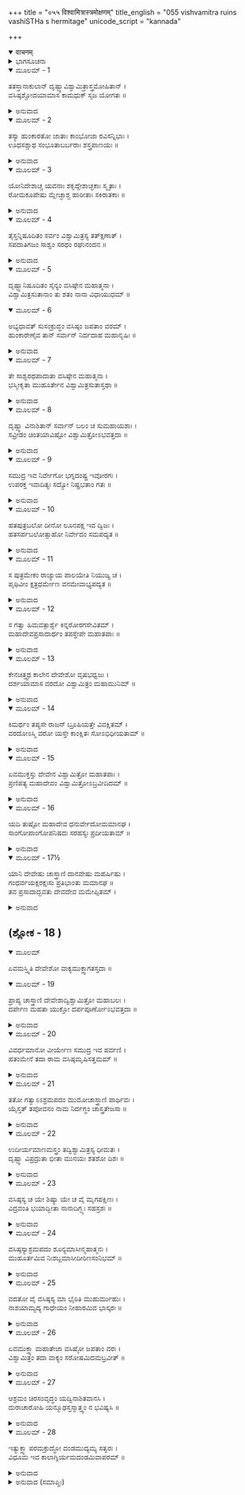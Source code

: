 +++
title = "०५५ विश्वामित्रास्त्रमोक्षणम्"
title_english = "055 vishvamitra ruins vashiSTHa s hermitage"
unicode_script = "kannada"

+++
<details open><summary>वाचनम्</summary>

<div class="audioEmbed"  caption="श्रीराम-हरिसीताराममूर्ति-घनपाठिभ्यां वचनम्" src="https://archive.org/download/Ramayana-recitation-Sriram-harisItArAmamUrti-Ghanapaati-v2/Kanda_1/Kanda_1_BK-055-Vishra_Mithrena_Stramokshnam.mp3"></div>
</details>



<details><summary>ಭಾಗಸೂಚನಾ</summary>

ತನ್ನ ನೂರು ಮಕ್ಕಳ ಮತ್ತು ಅಪಾರ ಸೈನ್ಯನಾಶವಾದಾಗ ವಿಶ್ವಾಮಿತ್ರನು ತಪಸ್ಸು ಮಾಡಿ ಮಹಾದೇವನಿಂದ ದಿವ್ಯಾಸ್ತ್ರಗಳನ್ನು ಪಡೆದು ಪುನಃ ವಸಿಷ್ಠರನ್ನು ಎದುರಿಸಿದುದು, ಬ್ರಹ್ಮದಂಡವನ್ನೆತ್ತಿಕೊಂಡು ವಸಿಷ್ಠರು ಅವನ ಮುಂದೆ ನಿಲ್ಲುವುದು
</details>

<details open><summary>ಮೂಲಮ್ - 1</summary>

ತತಸ್ತಾನಾಕುಲಾನ್ ದೃಷ್ಟ್ವಾವಿಶ್ವಾಮಿತ್ರಾಸ್ತ್ರಮೋಹಿತಾನ್ ।  
ವಸಿಷ್ಠಶ್ಚೋದಯಾಮಾಸ ಕಾಮಧುಕ್ ಸೃಜ ಯೋಗತಃ ॥
</details>

<details><summary>ಅನುವಾದ</summary>

ವಿಶ್ವಾಮಿತ್ರನ ಅಸ್ತ್ರಗಳಿಂದ ಘಾಸಿಗೊಂಡು ವ್ಯಾಕುಲರಾದುದನ್ನು ಕಂಡು ವಸಿಷ್ಠರು ಪುನಃ - ‘ಕಾಮಧೇನುವೇ! ಈಗ ಯೋಗಬಲದಿಂದ ಬೇರೆ ಸೈನಿಕರನ್ನು ಸೃಷ್ಟಿಮಾಡು’ ಎಂದು ಅಪ್ಪಣೆ ಮಾಡಿದರು.॥1॥
</details>

<details open><summary>ಮೂಲಮ್ - 2</summary>

ತಸ್ಯಾ ಹುಂಕಾರತೋ ಜಾತಾಃ ಕಾಂಭೋಜಾ ರವಿಸನ್ನಿಭಾಃ ।  
ಊಧಸಶ್ಚಾಥ ಸಂಭೂತಾಬರ್ಬರಾಃ ಶಸ್ತ್ರಪಾಣಯಃ ॥
</details>

<details><summary>ಅನುವಾದ</summary>

ಆಗ ಆ ಗೋವು ಪುನಃ ಹುಂಕಾರ ಮಾಡಿದಳು. ಆಕೆಯ ಹುಂಕಾರದಿಂದ ಸೂರ್ಯನಂತೆ ತೇಜಸ್ವೀ ಕಾಂಬೋಜರು ಉತ್ಪನ್ನರಾದರು. ಕೆಚ್ಚಲಿನಿಂದ ಶಸ್ತ್ರಧಾರೀ ಬರ್ಬರರು ಪ್ರಕಟರಾದರು.॥2॥
</details>

<details open><summary>ಮೂಲಮ್ - 3</summary>

ಯೋನಿದೇಶಾಚ್ಚ ಯವನಾಃ ಶಕೃದ್ದೇಶಾಚ್ಛಕಾಃ ಸ್ಮೃತಾಃ ।  
ರೋಮಕೂಪೇಷು ಮ್ಲೇಚ್ಛಾಶ್ಚ ಹಾರೀತಾಃ ಸಕಿರಾತಕಾಃ ॥
</details>

<details><summary>ಅನುವಾದ</summary>

ಯೋನಿಯಿಂದ ಯವನರು ಹಾಗೂ ಗುದದಿಂದ ಶಕರು ಉತ್ಪನ್ನರಾದರು. ರೋಮಕೂಪದಿಂದ ಮ್ಲೇಚ್ಚ, ಹಾರಿತ ಮತ್ತು ಕಿರಾತರು ಪ್ರಕಟರಾದರು.॥3॥
</details>

<details open><summary>ಮೂಲಮ್ - 4</summary>

ತೈಸ್ತನ್ನಿಷೂದಿತಂ ಸರ್ವಂ ವಿಶ್ವಾಮಿತ್ರಸ್ಯ ತತ್ಕ್ಷಣಾತ್ ।  
ಸಪದಾತಿಗಜಂ ಸಾಶ್ವಂ ಸರಥಂ ರಘುನಂದನ ॥
</details>

<details><summary>ಅನುವಾದ</summary>

ರಘನಂದನ! ಆ ಎಲ್ಲ ವೀರರು ಪದಾತಿ, ಗಜ, ರಥ ಸಹಿತ ವಿಶ್ವಾಮಿತ್ರನ ಎಲ್ಲ ಸೈನ್ಯವನ್ನು ತತ್ ಕ್ಷಣ ಸಂಹಾರ ಮಾಡಿಬಿಟ್ಟರು.॥4॥
</details>

<details open><summary>ಮೂಲಮ್ - 5</summary>

ದೃಷ್ಟ್ವಾನಿಷೂದಿತಂ ಸೈನ್ಯಂ ವಸಿಷ್ಠೇನ ಮಹಾತ್ಮನಾ ।  
ವಿಶ್ವಾಮಿತ್ರಸುತಾನಾಂ ತು ಶತಂ ನಾನಾ ವಿಧಾಯುಧಮ್ ॥
</details>

<details open><summary>ಮೂಲಮ್ - 6</summary>

ಅಭ್ಯಧಾವತ್ ಸುಸಂಕ್ರುದ್ಧಂ ವಸಿಷ್ಠಂ ಜಪತಾಂ ವರಮ್ ।  
ಹುಂಕಾರೇಣೈವ ತಾನ್ ಸರ್ವಾನ್ ನಿರ್ದದಾಹ ಮಹಾನೃಷಿಃ ॥
</details>

<details><summary>ಅನುವಾದ</summary>

ಮಹಾತ್ಮಾ ವಸಿಷ್ಠರಿಂದ ತಮ್ಮ ಸೈನ್ಯದ ಸಂಹಾರವನ್ನು ನೋಡಿ ವಿಶ್ವಾಮಿತ್ರನ ನೂರು ಪುತ್ರರು ಅತ್ಯಂತ ಕ್ರೋಧಗೊಂಡು, ನಾನಾ ಪ್ರಕಾರದ ಅಸ್ತ್ರ-ಶಸ್ತ್ರಗಳನ್ನೆತ್ತಿಕೊಂಡು, ಜಪ ಮಾಡುವವರಲ್ಲಿ ಶ್ರೇಷ್ಠರಾದ ವಸಿಷ್ಠರ ಮೇಲೆ ಎರಗಿದರು. ಆಗ ಆ ಮಹರ್ಷಿಯು ಹುಂಕಾರಮಾತ್ರದಿಂದ ಅವರೆಲ್ಲರನ್ನು ಸುಟ್ಟುಬಿಟ್ಟರು.॥5-6॥
</details>

<details open><summary>ಮೂಲಮ್ - 7</summary>

ತೇ ಸಾಶ್ವರಥಪಾದಾತಾ ವಸಿಷ್ಠೇನ ಮಹಾತ್ಮನಾ ।  
ಭಸ್ಮೀಕೃತಾ ಮುಹೂರ್ತೇನ ವಿಶ್ವಾಮಿತ್ರಸುತಾಸ್ತಥಾ ॥
</details>

<details><summary>ಅನುವಾದ</summary>

ಮಹಾತ್ಮಾ ವಸಿಷ್ಠರಿಂದ ವಿಶ್ವಾಮಿತ್ರನ ಎಲ್ಲ ಪುತ್ರರು ಕ್ಷಣಮಾತ್ರದಲ್ಲಿ ಕುದುರೆ, ರಥ, ಪದಾತಿ ಸಹಿತ ಸೈನಿಕರೆಲ್ಲ ಸುಟ್ಟು ಬೂದಿಯಾದರು.॥7॥
</details>

<details open><summary>ಮೂಲಮ್ - 8</summary>

ದೃಷ್ಟ್ವಾ ವಿನಾಶಿತಾನ್ ಸರ್ವಾನ್ ಬಲಂ ಚ ಸುಮಹಾಯಶಾಃ ।  
ಸವ್ರೀಡಂ ಚಿಂತಯಾವಿಷ್ಟೋ ವಿಶ್ವಾಮಿತ್ರೋಽಭವತ್ತದಾ ॥
</details>

<details><summary>ಅನುವಾದ</summary>

ತನ್ನ ಸಮಸ್ತ ಪುತ್ರರು ಹಾಗೂ ಎಲ್ಲ ಸೈನ್ಯವು ವಿನಾಶವಾದುದನ್ನು ಕಂಡು ಮಹಾ ಯಶಸ್ವೀ ವಿಶ್ವಾಮಿತ್ರನು ನಾಚಿಕೆಪಟ್ಟು ಚಿಂತಿತನಾದನು.॥8॥
</details>

<details open><summary>ಮೂಲಮ್ - 9</summary>

ಸಮುದ್ರ ಇವ ನಿರ್ವೇಗೋ ಭಗ್ನದಂಷ್ಟ್ರ ಇವೋರಗಃ ।  
ಉಪರಕ್ತ ಇವಾದಿತ್ಯಃ ಸದ್ಯೋ ನಿಷ್ಪ್ರಭತಾಂ ಗತಃ ॥
</details>

<details><summary>ಅನುವಾದ</summary>

ಸಮುದ್ರದಂತೆ ಅವನ ಎಲ್ಲ ವೇಗವು ಶಾಂತವಾಯಿತು. ಹಲ್ಲು ಕಿತ್ತ ಹಾವಿನಂತೆ, ರಾಹುಗ್ರಸ್ತ ಸೂರ್ಯನಂತೆ ಅವನು ತತ್ ಕ್ಷಣ ನಿಸ್ತೇಜನಾದನು.॥9॥
</details>

<details open><summary>ಮೂಲಮ್ - 10</summary>

ಹತಪುತ್ರಬಲೋ ದೀನೋ ಲೂನಪಕ್ಷ ಇವ ದ್ವಿಜಃ ।  
ಹತಸರ್ಪಬಲೋತ್ಸಾಹೋ ನಿರ್ವೇದಂ ಸಮಪದ್ಯತ ॥
</details>

<details><summary>ಅನುವಾದ</summary>

ಪುತ್ರರು ಹಾಗೂ ಸೈನ್ಯವು ಸತ್ತುಹೋದುದರಿಂದ ಅವನು ರೆಕ್ಕೆಕಿತ್ತ ಪಕ್ಷಿಯಂತೆ ದೀನನಾದನು. ಅವನ ಎಲ್ಲ ಬಲ ಮತ್ತು ಉತ್ಸಾಹ ನಾಶವಾಯಿತು. ಅವನು ಮನಸ್ಸಿನಲ್ಲಿ ಬಹಳ ಖಿನ್ನನಾದನು.॥10॥
</details>

<details open><summary>ಮೂಲಮ್ - 11</summary>

ಸ ಪುತ್ರಮೇಕಂ ರಾಜ್ಯಾಯ ಪಾಲಯೇತಿ ನಿಯುಜ್ಯ ಚ ।  
ಪೃಥಿವೀಂ ಕ್ಷತ್ರಧರ್ಮೇಣ ವನಮೇವಾಭ್ಯಪದ್ಯತ ॥
</details>

<details><summary>ಅನುವಾದ</summary>

ಉಳಿದಿರುವ ಅವನ ಒಬ್ಬನೇ ಮಗನನ್ನು ರಾಜಪಟ್ಟ ಕಟ್ಟಿ, ರಾಜ್ಯದ ರಕ್ಷಣೆಗಾಗಿ ನಿಯುಕ್ತಗೊಳಿಸಿದನು ಹಾಗೂ ಕ್ಷತ್ರಿಯ ಧರ್ಮಕ್ಕನುಸಾರ ರಾಜ್ಯದ ಪಾಲನೆಯ ಆಜ್ಞೆ ಇತ್ತು ವಿಶ್ವಾಮಿತ್ರನು ವನಕ್ಕೆ ತೆರಳಿದನು.॥11॥
</details>

<details open><summary>ಮೂಲಮ್ - 12</summary>

ಸ ಗತ್ವಾ ಹಿಮವತ್ಪಾರ್ಶ್ವೆ ಕಿನ್ನರೋರಗಸೇವಿತಮ್ ।  
ಮಹಾದೇವಪ್ರಸಾದಾರ್ಥಂ ತಪಸ್ತೇಪೇ ಮಹಾತಪಾಃ ॥
</details>

<details><summary>ಅನುವಾದ</summary>

ಕಿನ್ನರರಿಂದ ಮತ್ತು ನಾಗಗಳಿಂದ ಸೇವಿತವಾದ ಹಿಮಾಲಯದ ಪಾರ್ಶ್ವ ಭಾಗಕ್ಕೆ ಹೋಗಿ ಮಹಾದೇವನನ್ನು ಒಲಿಸಿಕೊಳ್ಳಲು ತಪಸ್ಸನ್ನು ಆಶ್ರಯಿಸಿ, ತಪಸ್ಸಿನಲ್ಲಿ ಮುಳುಗಿದನು.॥12॥
</details>

<details open><summary>ಮೂಲಮ್ - 13</summary>

ಕೇನಚಿತ್ತ್ವಥ ಕಾಲೇನ ದೇವೇಶೋ ವೃಷಭಧ್ವಜಃ ।  
ದರ್ಶಯಾಮಾಸ ವರದೋ ವಿಶ್ವಾಮಿತ್ರಂ ಮಹಾಮುನಿಮ್ ॥
</details>

<details><summary>ಅನುವಾದ</summary>

ಕೆಲವು ಸಮಯದ ಬಳಿಕ ವರದಾಯಕ ದೇವೇಶ್ವರ ಭಗವಾನ್ ವೃಷಭಧ್ವಜನು ಮಹಾಮುನಿ ವಿಶ್ವಾಮಿತ್ರರಿಗೆ ದರ್ಶನಕೊಟ್ಟು ಇಂತೆಂದನು.॥13॥
</details>

<details open><summary>ಮೂಲಮ್ - 14</summary>

ಕಿಮರ್ಥಂ ತಪ್ಯಸೇ ರಾಜನ್ ಬ್ರೂಹಿಯತ್ತೇ ವಿವಕ್ಷಿತಮ್ ।  
ವರದೋಽಸ್ಮಿ ವರೋ ಯಸ್ತೇ ಕಾಂಕ್ಷಿತಃ ಸೋಽಭಿಧೀಯತಾಮ್ ॥
</details>

<details><summary>ಅನುವಾದ</summary>

ರಾಜನೇ! ಏತಕ್ಕಾಗಿ ತಪಸ್ಸನ್ನು ಮಾಡುತ್ತಿರುವೆ? ಏನು ಬೇಕು ಹೇಳು. ನಾನು ನಿನಗೆ ವರ ಕೊಡಲೆಂದೇ ಬಂದಿರುವೆನು. ನಿನಗೆ ಅಭೀಷ್ಟವಾದ ವರವನ್ನು ಕೇಳು.॥14॥
</details>

<details open><summary>ಮೂಲಮ್ - 15</summary>

ಏವಮುಕ್ತಸ್ತು ದೇವೇನ ವಿಶ್ವಾಮಿತ್ರೋ ಮಹಾತಪಾಃ ।  
ಪ್ರಣಿಪತ್ಯ ಮಹಾದೇವಂ ವಿಶ್ವಾಮಿತ್ರೋಽಬ್ರವೀದಿದಮ್ ॥
</details>

<details><summary>ಅನುವಾದ</summary>

ಮಹಾದೇವನು ಹೀಗೆ ಹೇಳಿದಾಗ ಮಹಾ ತಪಸ್ವೀ ವಿಶ್ವಾಮಿತ್ರರು ಅವನಿಗೆ ಸಾಷ್ಟಾಂಗ ವಂದಿಸಿ ಇಂತೆಂದರು .॥15॥
</details>

<details open><summary>ಮೂಲಮ್ - 16</summary>

ಯದಿ ತುಷ್ಟೋ ಮಹಾದೇವ ಧನುರ್ವೇದೋಮಮಾನಘ ।  
ಸಾಂಗೋಪಾಂಗೋಪನಿಷದಃ ಸರಹಸ್ಯಃ ಪ್ರದೀಯತಾಮ್ ॥
</details>

<details><summary>ಅನುವಾದ</summary>

ಪುಣ್ಯಾತ್ಮನಾದ ಮಹಾದೇವನೇ! ನೀನು ಸಂತುಷ್ಟನಾಗಿದ್ದರೆ, ಅಂಗ, ಉಪಾಂಗ, ಉಪನಿಷತ್ತು ಮತ್ತು ರಹಸ್ಯಗಳೊಂದಿಗೆ ಧನುರ್ವೇದವನ್ನು ನನಗೆ ಕರುಣಿಸು.॥16॥
</details>

<details open><summary>ಮೂಲಮ್ - 17½</summary>

ಯಾನಿ ದೇವೇಷು ಚಾಸ್ತ್ರಾಣಿ ದಾನವೇಷು ಮಹರ್ಷಿಷು ।  
ಗಂಧರ್ವಯಕ್ಷರಕ್ಷಃಸು ಪ್ರತಿಭಾಂತು ಮಮಾನಘ ॥  
ತವ ಪ್ರಸಾದಾದ್ಭವತು ದೇವದೇವ ಮಮೇಪ್ಸಿತಮ್ ।
</details>

<details><summary>ಅನುವಾದ</summary>

ದೇವದೇವ ಮಹಾದೇವ! ದೇವತೆಗಳಲ್ಲಿ, ದಾನವರಲ್ಲಿ, ಮಹರ್ಷಿಗಳಲ್ಲಿ, ಗಂಧರ್ವ, ಯಕ್ಷ, ರಾಕ್ಷಸರ ಬಳಿ ಯಾವ ಯಾವ ಅಸ್ತ್ರಗಳಿವೆಯೋ, ಅವೆಲ್ಲವೂ ನಿನ್ನ ಕೃಪೆಯಿಂದ ನನ್ನ ಹೃದಯದಲ್ಲಿ ಸ್ಫುರಿಸಲಿ, ಇದೇ ನನ್ನ ಮನೋರಥವಾಗಿದ್ದು, ನನಗೆ ಪ್ರಾಪ್ತವಾಗಲಿ.॥17½॥
</details>

## (ಶ್ಲೋಕ - 18 )


<details open><summary>ಮೂಲಮ್</summary>

ಏವಮಸ್ತ್ವಿತಿ ದೇವೇಶೋ ವಾಕ್ಯಮುಕ್ತ್ವಾಗತಸ್ತದಾ ॥
</details>

<details open><summary>ಮೂಲಮ್ - 19</summary>

ಪ್ರಾಪ್ಯ ಚಾಸ್ತ್ರಾಣಿ ದೇವೇಶಾದ್ವಿಶ್ವಾಮಿತ್ರೋ ಮಹಾಬಲಃ ।  
ದರ್ಪೇಣ ಮಹತಾ ಯುಕ್ತೋ ದರ್ಪಪೂರ್ಣೋಽಭವತ್ತದಾ ॥
</details>

<details><summary>ಅನುವಾದ</summary>

ಆಗ ‘ತಥಾಸ್ತು’ ಎಂದು ಹೇಳಿ ದೇವೇಶ್ವರ ಭಗವಾನ್ ಶಂಕರನು ಹೊರಟು ಹೋದನು. ದೇವೇಶ್ವರ ಮಹಾದೇವನಿಂದ ಅಸ್ತ್ರಗಳನ್ನು ಪಡೆದು ಮಹಾಬಲಿ ವಿಶ್ವಾಮಿತ್ರನು ಭಾರಿ ಗರ್ವಿತನಾಗಿ ಅಭಿಮಾನದಿಂದ ತುಂಬಿಹೋದನು.॥18-19॥
</details>

<details open><summary>ಮೂಲಮ್ - 20</summary>

ವಿವರ್ಧಮಾನೋ ವೀರ್ಯೇಣ ಸಮುದ್ರ ಇವ ಪರ್ವಣಿ ।  
ಹತಂಮೇನೆ ತದಾ ರಾಮ ವಸಿಷ್ಠಮೃಷಿಸತ್ತಮಮ್ ॥
</details>

<details><summary>ಅನುವಾದ</summary>

ಪೌರ್ಣಿಮೆಯ ಚಂದ್ರನು ಸಮುದ್ರವನ್ನು ಉಕ್ಕಿಸುವಂತೆ ಅವನು ಪರಾಕ್ರಮದಿಂದ ತನ್ನನ್ನು ಸರ್ವಶ್ರೇಷ್ಠನೆಂದು ತಿಳಿಯ ತೊಡಗಿದನು. ಶ್ರೀರಾಮಾ! ಮುನಿಶ್ರೇಷ್ಠ ವಸಿಷ್ಠರು ಆಗ ಸತ್ತರೆಂದೇ ತಿಳಿದನು.॥20॥
</details>

<details open><summary>ಮೂಲಮ್ - 21</summary>

ತತೋ ಗತ್ವಾಽಽಶ್ರಮಪದಂ ಮುಮೋಚಾಸ್ತ್ರಾಣಿ ಪಾರ್ಥಿವಃ ।  
ಯೈಸ್ತತ್ ತಪೋವನಂ ನಾಮ ನಿರ್ದಗ್ಧಂ ಚಾಸ್ತ್ರತೇಜಸಾ ॥
</details>

<details><summary>ಅನುವಾದ</summary>

ಮತ್ತೆ ಆ ವಿಶ್ವಪತಿ ವಿಶ್ವಾಮಿತ್ರನು ವಸಿಷ್ಠರ ಆಶ್ರಮಕ್ಕೆ ಹೋಗಿ ಬಗೆ ಬಗೆಯ ಅಸ್ತ್ರಗಳನ್ನು ಪ್ರಯೋಗಿಸತೊಡಗಿದನು. ಅವುಗಳ ತೇಜದಿಂದ ಆ ತಪೋವನವೆಲ್ಲ ಸುಡಲುತೊಡಗಿತು.॥21॥
</details>

<details open><summary>ಮೂಲಮ್ - 22</summary>

ಉದೀರ್ಯಮಾಣಮಸ್ತ್ರಂ ತದ್ವಿಶ್ವಾಮಿತ್ರಸ್ಯ ಧೀಮತಃ ।  
ದೃಷ್ಟ್ವಾ ವಿಪ್ರದ್ರುತಾ ಭೀತಾ ಮುನಯಃ ಶತಶೋ ದಿಶಃ ॥
</details>

<details><summary>ಅನುವಾದ</summary>

ಧೀಮಂತ ವಿಶ್ವಾಮಿತ್ರನ ಆ ಹೆಚ್ಚುತ್ತಿರುವ ಅಸ್ತ್ರಗಳ ತೇಜವನ್ನು ನೋಡಿ ಅಲ್ಲಿ ನೆಲೆಸಿದ ನೂರಾರು ಮುನಿಗಳು ಭಯಗೊಂಡು ಎಲ್ಲ ದಿಕ್ಕುಗಳಿಗೆ ಓಡಿ ಹೋದರು.॥22॥
</details>

<details open><summary>ಮೂಲಮ್ - 23</summary>

ವಸಿಷ್ಠಸ್ಯ ಚ ಯೇ ಶಿಷ್ಯಾ ಯೇ ಚ ವೈ ಮೃಗಪಕ್ಷಿಣಃ ।  
ವಿದ್ರವಂತಿ ಭಯಾದ್ಭೀತಾ ನಾನಾದಿಗ್ಭ್ಯಃ ಸಹಸ್ರಶಃ ॥
</details>

<details><summary>ಅನುವಾದ</summary>

ವಸಿಷ್ಠರ ಶಿಷ್ಯರು, ಅಲ್ಲಿಯ ಪಶು-ಪಕ್ಷಿಗಳು, ಸಾವಿರಾರು ಪ್ರಾಣಿಗಳು ಭಯಭೀತರಾಗಿ ಕಂಡ ಕಂಡ ದಿಕ್ಕುಗಳಿಗೆ ಪಲಾಯನ ಮಾಡಿದರು.॥23॥
</details>

<details open><summary>ಮೂಲಮ್ - 24</summary>

ವಸಿಷ್ಠಸ್ಯಾಶ್ರಮಪದಂ ಶೂನ್ಯಮಾಸೀನ್ಮಹಾತ್ಮನಃ ।  
ಮುಹೂರ್ತಮಿವ ನಿಃಶಬ್ದಮಾಸೀದೀರಿಣಸಂನಿಭಮ್ ॥
</details>

<details><summary>ಅನುವಾದ</summary>

ಮಹಾತ್ಮಾ ವಸಿಷ್ಠರ ಆ ಆಶ್ರಮವು ಶೂನ್ಯವಾಯಿತು. ಮುಹೂರ್ತ ಮಾತ್ರದಲ್ಲಿ ಬಂಜರು ಭೂಮಿಯಂತಾಗಿ, ನಿಶ್ಶಬ್ದವಾಯಿತು.॥24॥
</details>

<details open><summary>ಮೂಲಮ್ - 25</summary>

ವದತೋ ವೈ ವಸಿಷ್ಠಸ್ಯ ಮಾ ಭೈರಿತಿ ಮುಹುರ್ಮುಹುಃ ।  
ನಾಶಯಾಮ್ಯದ್ಯ ಗಾಧೇಯಂ ನೀಹಾರಮಿವ ಭಾಸ್ಕರಃ ॥
</details>

<details><summary>ಅನುವಾದ</summary>

ವಸಿಷ್ಠರು ಪದೇ ಪದೇ ಹೇಳತೊಡಗಿದರು - ಹೆದರಬೇಡಿ. ಸೂರ್ಯನು ಮಂಜನ್ನು ಇಲ್ಲವಾಗಿಸುವಂತೆ, ಈಗಲೇ ಗಾಧಿ ಪುತ್ರನನ್ನು ನಾಶಮಾಡಿಬಿಡುವೆನು.॥25॥
</details>

<details open><summary>ಮೂಲಮ್ - 26</summary>

ಏವಮುಕ್ತ್ವಾ ಮಹಾತೇಜಾ ವಸಿಷ್ಠೋ ಜಪತಾಂ ವರಃ ।  
ವಿಶ್ವಾಮಿತ್ರಂ ತದಾ ವಾಕ್ಯಂ ಸರೋಷಮಿದಮಬ್ರವೀತ್ ॥
</details>

<details><summary>ಅನುವಾದ</summary>

ಜಪ ಮಾಡುವವರಲ್ಲಿ ಶ್ರೇಷ್ಠರಾದ ಮಹಾತಪಸ್ವೀ ವಸಿಷ್ಠರು ಹೀಗೆ ಹೇಳಿ, ವಿಶ್ವಾಮಿತ್ರನಲ್ಲಿ ರೋಷದಿಂದ ಇಂತು ನುಡಿದರು.॥26॥
</details>

<details open><summary>ಮೂಲಮ್ - 27</summary>

ಆಶ್ರಮಂ ಚಿರಸಂವೃದ್ಧಂ ಯದ್ವಿನಾಶಿತವಾನಸಿ ।  
ದುರಾಚಾರೋಹಿ ಯನ್ಮೂಢಸ್ತಸ್ಮಾತ್ತ್ವಂ ನ ಭವಿಷ್ಯಸಿ ॥
</details>

<details><summary>ಅನುವಾದ</summary>

ಎಲವೋ! ದೀರ್ಘ ಕಾಲದಿಂದ ಸಾಕಿದ, ನಳನಳಿಸುತ್ತಿರುವ ಈ ಆಶ್ರಮವನ್ನು ನಾಶಮಾಡಿದೆ, ಹಾಳುಗೆಡಹಿದೆ, ಆದ್ದರಿಂದ ನೀನು ದುರಾಚಾರೀ, ವಿವೇಕಶೂನ್ಯನಾಗಿರುವೆ. ಈ ಪಾಪದಿಂದಾಗಿ ನೀನು ಕ್ಷೇಮವಾಗಿ ಇರಲಾರೆ.॥27॥
</details>

<details open><summary>ಮೂಲಮ್ - 28</summary>

ಇತ್ಯುಕ್ತ್ವಾ ಪರಮಕ್ರುದ್ಧೋ ದಂಡಮುದ್ಯಮ್ಯ ಸತ್ವರಃ ।  
ವಿಧೂಮ ಇವ ಕಾಲಾಗ್ನಿರ್ಯಮದಂಡಮಿವಾಪರಮ್ ॥
</details>

<details><summary>ಅನುವಾದ</summary>

ಹೀಗೆ ಹೇಳಿ ಅವರು ಅತ್ಯಂತ ಕೃದ್ಧರಾಗಿ ಧೂಮರಹಿತ ಕಾಲಾಗ್ನಿಯಂತೆ ಉರಿದೆದ್ದು, ಇನ್ನೊಂದು ಯಮದಂಡದಂತೆ ಭಯಂಕರ ಯೋಗದಂಡವನ್ನು ಕೈಯಲ್ಲೆತ್ತಿಕೊಂಡು ಅವನನ್ನು ಎದುರಿಸಲು ಸಿದ್ಧವಾದರು.॥28॥
</details>

<details><summary>ಅನುವಾದ (ಸಮಾಪ್ತಿಃ)</summary>

ವಾಲ್ಮೀಕಿ ವಿರಚಿತ ಆರ್ಷ ರಾಮಾಯಣ ಆದಿಕಾವ್ಯದ ಬಾಲಕಾಂಡದಲ್ಲಿ ಐವತ್ತೈದನೆಯ ಸರ್ಗ ಪೂರ್ಣವಾಯಿತು. ॥55॥
</details>
